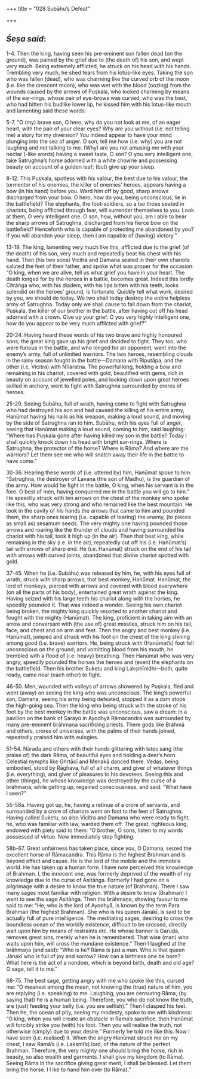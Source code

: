 +++
title = "028 Subāhu’s Defeat"

+++
 

## *Śeṣa said*:

1-4. Then the king, having seen his pre-eminent son fallen dead (on the ground), was pained by the grief due to (the death of) his son, and wept very much. Being extremely afflicted, he struck on his head with his hands. Trembling very much, he shed tears from his lotus-like eyes. Taking the son who was fallen (dead), who was charming like the curved orb of the moon (i.e. like the crescent moon), who was wet with the blood (oozing) from the wounds caused by the arrows of Puṣkala, who looked charming by means of the ear-rings, whose pair of eye-brows was curved, who was the best, who had bitten his budlike lower lip, he kissed him with his lotus-like mouth and lamenting said these words:

5-7. “O (my) brave son, O hero, why do you not look at me, of an eager heart, with the pair of your clear eyes? Why are you without (i.e. not telling me) a story for my diversion? You indeed appear to have your mind plunging into the sea of anger. O son, tell me how (i.e. why) you are not laughing and not talking to me. (Why) are you not amusing me with your nectar (-like words) having a sweet taste, O son? O you very intelligent one, take Śatrughna’s horse adorned with a white chowrie and possessing beauty on account of a golden leaf; (but) give up your sleep.

8-12. This Puṣkala, spotless with his valour, the best due to his valour, the tormentor of his enemies, the killer of enemies’ heroes, appears having a bow (in his hand) before you. Ward him off by good, sharp arrows discharged from your bow. O hero, how do you, being unconscious, lie in the battlefield? The elephants, the foot-soldiers, so a Iso those seated in chariots, being afflicted through fear, will surrender themselves to you. Look at them, O very intelligent one. O son, how, without you, am I able to bear the sharp arrows of Śatrughna, discharged from his fierce bow on the battlefield? Henceforth who is capable of protecting me abandoned by you? If you will abandon your sleep, then I am capable of (having) victory.”

13-19. The king, lamenting very much like this, afflicted due to the grief (of the death) of his son, very much and repeatedly beat his chest with his hand. Then (his two sons) Vicitra and Damana seated in their own chariots saluted the feet of their father, and spoke what was proper for the occasion: “O king, when we are alive, tell us what grief you have in your heart. The death longed for by the heroes in a battle, becomes great. Indeed this lordly Citrāṅga who, with his diadem, with his lips bitten with his teeth, looks splendid on the heroes’ ground, is fortunate. Quickly tell what work, desired by you, we should do today. We two shall today destroy the entire helpless army of Śatrughna. Today only we shall cause to fall down from the chariot, Puṣkala, the killer of our brother in the battle, after having cut off his head adorned with a crown. Give up your grief. O you very highly intelligent one, how do you appear to be very much afflicted with grief?”

20-24. Having heard these words of his two brave and highly honoured sons, the great king gave up his grief and decided to fight. They too, who were furious in the battle, and who longed for an opponent, went into the enemy’s army, full of unlimited warriors. The two heroes, resembling clouds in the rainy season fought in the battle—Damana with Riputāpa, and the other (i.e. Vicitra) with Nīlaratna. The powerful king, holding a bow and remaining in his chariot, covered with gold, beautified with gems, rich in beauty on account of jewelled poles, and looking down upon great heroes skilled in archery, went to fight with Śatrughna surrounded by crores of heroes.

25-29. Seeing Subāhu, full of wrath, having come to fight with Śatrughna who had destroyed his son and had caused the killing of his entire army, Hanūmat having his nails as his weapon, making a loud sound, and moving by the side of Śatrughna ran to him. Subāhu, with his eyes full of anger, seeing that Hanūmat making a loud sound, coming to him, said laughing: “Where has Puṣkala gone after having killed my son in the battle? Today I shall quickly knock down his head with bright ear-rings. Where is Śatrughna, the protector of the horse? Where is Rāma? And where are the warriors? Let them see me who will snatch away their life in the battle to have come.”

30-36. Hearing these words of (i.e. uttered by) him, Hanūmat spoke to him: “Śatrughna, the destroyer of Lavaṇa (the son of Madhu), is the guardian of the army. How would he fight in the battle, O king, when his servant is in the fore. O best of men, having conquered me in the battle you will go to him.” He speedily struck with ten arrows on the chest of the monkey who spoke like this, who was very strong and who remained like the best mountain. He took in the cavity of his hands the arrows that came to him and pounded them, the sharp ones tearing (i.e. capable of tearing) the enemy, (to pieces as small as) sesamum seeds. The very mighty one having pounded those arrows and roaring like the thunder of clouds and having surrounded his chariot with his tail, took it high up (in the air). Then that best king, while remaining in the sky (i.e. in the air), repeatedly cut off his (i.e. Hanūmat’s) tail with arrows of sharp end. He (i.e. Hanūmat) struck on the end of his tail with arrows with curved joints, abandoned that divine chariot spotted with gold.

37-45. When he (i.e. Subāhu) was released by him, he, with his eyes full of wrath, struck with sharp arrows, that best monkey, Hanūmat. Hanūmat, the lord of monkeys, pierced with arrows and covered with blood everywhere (on all the parts of his body), entertained great wrath against the king. Having seized with his large teeth his chariot along with the horses, he speedily pounded it. That was indeed a wonder. Seeing his own chariot being broken, the mighty king quickly resorted to another chariot and fought with the mighty (Hanūmat). The king, proficient in taking aim with an arrow and conversant with (the use of) great missiles, struck him on his tail, face, and chest and on arm and feet. Then the angry and best monkey (i.e. Hanūmat), jumped and struck with his foot on the chest of the king shining among good (i.e. brave) warriors. He, being struck with (Hanūmat’s) foot fell unconscious on the ground; and vomitting blood from his mouth, he trembled with a flood of (i.e. heavy) breathing. Then Hanūmat who was very angry, speedily pounded the horses the heroes and (even) the elephants on the battlefield. Then his brother Suketu and king Lakṣmīnidhi—both, quite ready, came near (each other) to fight.

46-50. Men, wounded with volleys of arrows showered by Puṣkala, fled and went (away) on seeing the king who was unconscious. The king’s powerful son, Damana, seeing his army being defeated, stopped it as a dam stops the high-going sea. Then the king who being struck with the stroke of his foot by the best monkey in the battle was unconscious, saw a dream: in a pavilion on the bank of Sarayū in Ayodhyā Rāmacandra was surrounded by many pre-eminent brāhmaṇa sacrificing priests. There gods like Brahmā and others, crores of universes, with the palms of their hands joined, repeatedly praised him with eulogies.

51-54. Nārada and others with their hands glittering with lutes sang (the praise of) the dark Rāma, of beautiful eyes and holding a deer’s horn. Celestial nymphs like Ghṛtācī and Menakā danced there. Vedas, being embodied, stood by Rāghava, full of all charm, and giver of whatever things (i.e. everything), and giver of pleasures to his devotees. Seeing this and other (things), he whose knowledge was destroyed by the curse of a brāhmaṇa, while getting up, regained consciousness, and said: “What have I seen?”

55-58a. Having got up, he, having a retinue of a crore of servants, and surrounded by a crore of chariots went on foot to the feet of Śatrughna. Having called Suketu, so also Vicitra and Damana who were ready to fight, he, who was familiar with law, warded them off. The great, righteous king, endowed with piety said to them: “O brother, O sons, listen to my words possessed of virtue. Now immediately stop fighting.

58b-67. Great unfairness has taken place, since you, O Damana, seized the excellent horse of Rāmacandra. This Rāma is the highest Brahman and is beyond effect and cause. He is the lord of the mobile and the immobile world. He has taken up a human form. I have now perceived this knowledge of Brahman. I, the innocent one, was formerly deprived of the wealth of my knowledge due to the curse of Asitāṅga. Formerly I had gone on a pilgrimage with a desire to know the true nature (of Brahman). There I saw many sages most familiar with religion. With a desire to know (Brahman) I went to see the sage Asitāṅga. Then the brāhmaṇa, showing favour to me said to me: “He, who is the lord of Ayodhyā, is known by the term Para Brahman (the highest Brahman). She who is his queen Jānakī, is said to be actually full of pure intelligence. The meditating sages, desiring to cross the boundless ocean of the worldly existence, difficult to be crossed, directly wait upon him by means of restraints etc. He whose banner is Garuḍa, removes great sins, merely when he is remembered. That wise (man) who waits upon him, will cross the mundane existence.” Then I laughed at the brāhmaṇa (and said): “Who is he? Rāma is just a man. Who is that queen Jānakī who is full of joy and sorrow? How can a birthless one be born? What here is the act of a nondoer, which is beyond birth, death and old age? O sage, tell it to me.”

68-75. The best sage, getting angry with me who spoke like this, cursed me: “O meanest among the mean, not knowing the (true) nature of him, you are replying (i.e. speaking) to me. Laughing, you are censuring Rāma, (by saying that) he is a human being. Therefore, you who do not know the truth, are (just) feeding your belly (i.e. you are selfish).” Then I clasped his feet. Then he, the ocean of pity, seeing my modesty, spoke to me with kindness: “O king, when you will create an obstacle in Rama’s sacrifice, then Hanūmat will forcibly strike you (with) his foot. Then you will realise the truth, not otherwise (simply) due to your desire.” Formerly he told me like this. Now I have seen (i.e. realised) it. When the angry Hanūmat struck me on my chest, I saw Ramā’s (i.e. Lakṣmī’s) lord, of the nature of the perfect Brahman. Therefore, the very mighty one should bring the horse, rich in beauty, so also wealth and garments. I shall give my kingdom (to Rāma). Seeing Rāma in the sacrifice giving great merit, I shall be blessed. Let them bring the horse. I l ike to hand him over (to Rāma).”


